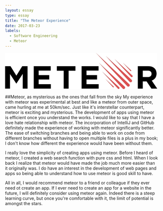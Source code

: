 ```yaml
---
layout: essay
type: essay
title: "The Meteor Experience"
date: 2017-03-23
labels:
  - Software Engineering
  - Meteor
---
```


<div class="ui large rounded images">
  <img class="ui centered image" src="../images/Meteor-Development-Group-Logo.jpg">
</div>

##Meteor, as mysterious as the ones that fall from the sky
My experience with meteor was experimental at best and like a meteor from outer space, came hurling at me at 50km/sec. Just like it's interstellar counterpart, meteor is exciting and mysterious. The development of apps using meteor is efficient once you understand the works. I would like to say that I have a love hate relationship with meteor. The incorporation of IntelliJ and GitHub definitely made the experience of working with meteor significantly better. The ease of switching branches and being able to work on code from different branches without having to open multiple files is a plus in my book; I don't know how different the experience would have been without them.

I really love the simplicity of creating apps using meteor. Before I heard of meteor, I created a web search function with pure css and html. When I look back I realize that meteor would have made the job much more easier than it originally was. I do have an interest in the development of web pages and apps so being able to understand how to use meteor is good skill to have. 

All in all, I would recommend meteor to a friend or colleague if they ever need ot create an app. If I ever need to create an app for a website in the future, I will definitely consider using meteor again. Indeed there is a steep learning curve, but once you're comfortable with it, the limit of potential is amongst the stars.
